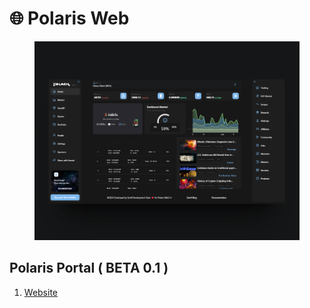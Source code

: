 # 🌐 Polaris Web

<figure><img src="../../.gitbook/assets/461shots_so.png" alt=""><figcaption></figcaption></figure>

## Polaris Portal ( BETA 0.1 ) <a href="#download-links-polaris-app-beta-1.2" id="download-links-polaris-app-beta-1.2"></a>

1. [Website](https://polarisweb3.org/app)​
